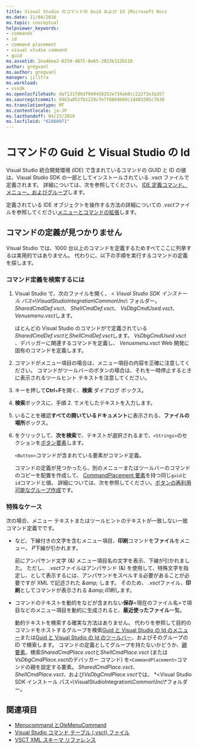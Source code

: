 ```yaml
---
title: Visual Studio のコマンドの Guid および Id |Microsoft Docs
ms.date: 11/04/2016
ms.topic: conceptual
helpviewer_keywords:
- commands
- id
- command placement
- visual studio command
- guid
ms.assetid: 2ea4bee2-0259-4675-8e65-2023b312b516
author: gregvanl
ms.author: gregvanl
manager: jillfra
ms.workload:
- vssdk
ms.openlocfilehash: daf131fd6d7940458252e734ab0cc222f2e3a357
ms.sourcegitcommit: 94b3a052fb1229c7e7f8804b09c1d403385c7630
ms.translationtype: MT
ms.contentlocale: ja-JP
ms.lasthandoff: 04/23/2019
ms.locfileid: "62860971"
---
```

# <a name="guids-and-ids-of-visual-studio-commands"></a>コマンドの Guid と Visual Studio の Id
Visual Studio 統合開発環境 (IDE) で含まれているコマンドの GUID と ID の値は、Visual Studio SDK の一部としてインストールされている .vsct ファイルで定義されます。 詳細については、次を参照してください。 [IDE 定義コマンド、メニュー、およびグループ](../../extensibility/internals/ide-defined-commands-menus-and-groups.md)します。

 定義されている IDE オブジェクトを操作する方法の詳細についての *.vsct*ファイルを参照してください[メニューとコマンドの拡張](../../extensibility/extending-menus-and-commands.md)します。

## <a name="find-a-command-definition"></a>コマンドの定義が見つかりません
 Visual Studio では、1000 台以上のコマンドを定義するためすべてここに列挙するは実用的ではありません。 代わりに、以下の手順を実行するコマンドの定義を探します。

### <a name="to-locate-a-command-definition"></a>コマンド定義を検索するには

1. Visual Studio で、次のファイルを開く、 *< Visual Studio SDK インストール パス\>\VisualStudioIntegration\Common\Inc\\* フォルダー。*SharedCmdDef.vsct*、 *ShellCmdDef.vsct*、 *VsDbgCmdUsed.vsct*、 *Venusmenu.vsct*します。

    ほとんどの Visual Studio のコマンドがで定義されている*SharedCmdDef.vsct*と*ShellCmdDef.vsct*します。 *VsDbgCmdUsed.vsct* 、デバッガーに関連するコマンドを定義し、 *Venusmenu.vsct* Web 開発に固有のコマンドを定義します。

2. コマンドがメニュー項目の場合は、メニュー項目の内容を正確に注意してください。 コマンドがツールバーのボタンの場合は、それを一時停止するときに表示されるツールヒント テキストを注意してください。

3. キーを押して**Ctrl**+**F**を開く、**検索** ダイアログ ボックス。

4. **検索**ボックスに、手順 2. でメモしたテキストを入力します。

5. いることを確認**すべての開いているドキュメント**に表示される、**ファイルの場所**ボックス。

6. をクリックして、**次を検索**で、テキストが選択されるまで、`<Strings>`のセクションを[ボタン要素](../../extensibility/button-element.md)します。

    `<Button>`コマンドが含まれている要素がコマンド定義。

   コマンドの定義が見つかったら、別のメニューまたはツールバーのコマンドのコピーを配置を作成して、 [CommandPlacement 要素](../../extensibility/commandplacement-element.md)を持つ同じ`guid`と`id`コマンドと値。 詳細については、次を参照してください。[ボタンの再利用可能なグループ作成](../../extensibility/creating-reusable-groups-of-buttons.md)です。

### <a name="special-cases"></a>特殊なケース
 次の場合、メニュー テキストまたはツールヒントのテキストが一致しない一致コマンド定義でです。

- など、下線付きの文字を含むメニュー項目、**印刷**コマンドを**ファイル**をメニュー、 *P*下線が引かれます。

     前にアンパサンド文字 (&) メニュー項目名の文字を表示、下線が引かれました。 ただし、 *.vsct*ファイルはアンパサンド (&) を使用して、特殊文字を指定し、として表示するには、アンパサンドをスペルする必要があることが必要ですが XML で記述された *&amp;amp;* します。 そのため、 *.vsct*ファイル、**印刷**としてコマンドが表示される *&amp;amp;印刷*します。

- コマンドのテキストを動的をなどが含まれない**保存**\<現在のファイル名\>で項目などのメニュー項目を動的に生成されると、**最近使ったファイル**一覧。

     動的テキストを検索する確実な方法はありません。 代わりを参照して目的のコマンドをホストするグループを検索[Guid と Visual Studio の Id のメニュー](../../extensibility/internals/guids-and-ids-of-visual-studio-menus.md)または[Guid と Visual Studio の Id のツールバー](../../extensibility/internals/guids-and-ids-of-visual-studio-toolbars.md)、およびそのグループの ID で検索します。 コマンドの定義としてグループを持たないかどうか、[親要素](../../extensibility/parent-element.md)、検索*SharedCmdPlace.vsct*と*ShellCmdPlace.vsct* (または*VsDbgCmdPlace.vsct*のデバッガー コマンド) を`<CommandPlacement>`コマンドの親を設定する要素。 *SharedCmdPlace.vsct*、 *ShellCmdPlace.vsct*、および*VsDbgCmdPlace.vsct*では、 *\<Visual Studio SDK インストール パス\>\VisualStudioIntegration\Common\Inc\\*フォルダー。

## <a name="see-also"></a>関連項目
- [Menucommand とOleMenuCommand](../../extensibility/menucommands-vs-olemenucommands.md)
- [Visual Studio コマンド テーブル (.vsct) ファイル](../../extensibility/internals/visual-studio-command-table-dot-vsct-files.md)
- [VSCT XML スキーマ リファレンス](../../extensibility/vsct-xml-schema-reference.md)
